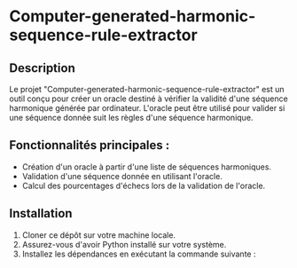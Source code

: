 # Computer-generated-harmonic-sequence-rule-extractor

## Description
Le projet "Computer-generated-harmonic-sequence-rule-extractor" est un outil conçu pour créer un oracle destiné à vérifier la validité d'une séquence harmonique générée par ordinateur. L'oracle peut être utilisé pour valider si une séquence donnée suit les règles d'une séquence harmonique.

## Fonctionnalités principales :
* Création d'un oracle à partir d'une liste de séquences harmoniques.
* Validation d'une séquence donnée en utilisant l'oracle.
* Calcul des pourcentages d'échecs lors de la validation de l'oracle.

## Installation
1. Cloner ce dépôt sur votre machine locale.
2. Assurez-vous d'avoir Python installé sur votre système.
3. Installez les dépendances en exécutant la commande suivante :
